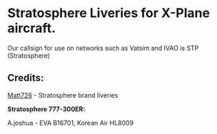 # Stratosphere Liveries for X-Plane aircraft.


Our callsign for use on networks such as Vatsim and IVAO is STP (Stratosphere)

## Credits:

[Matt726](https://github.com/Matt726-S) -  Stratosphere brand liveries

**Stratosphere 777-300ER:**

A.joshua - EVA B16701, Korean Air HL8009